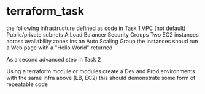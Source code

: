 # terraform_task

the following infrastructure defined as code in Task 1
VPC (not default)
Public/private subnets 
A Load Balancer
Security Groups
Two EC2 instances across availability zones ins an Auto Scaling Group
the instances shoud run a Web page with a "Hello World" returned

As a second advanced step in Task 2

Using a terraform module or modules
create a Dev and Prod environments with the same infra above (LB, EC2) 
this should demonstrate some form of repeatable code 
